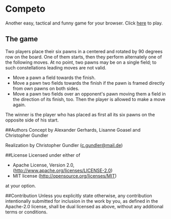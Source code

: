 # Competo
Another easy, tactical and funny game for your browser. Click [here](https://christopher22.github.io/Competo/) to play.

## The game
Two players place their six pawns in a centered and rotated by 90 degrees row on the board. One of them starts, then they perform alternately one of the following moves. At no point, two pawns may be on a single field; to such constellations leading moves are not valid.

- Move a pawn a field towards the finish.
- Move a pawn two fields towards the finish if the pawn is framed directly from own pawns on both sides.
- Move a pawn two fields over an opponent's pawn moving them a field in the direction of its finish, too. Then the player is allowed to make a move again.

The winner is the player who has placed as first all its six pawns on the opposite side of his start.

##Authors
Concept by Alexander Gerhards, Lisanne Goasel and Christopher Gundler

Realization by Christopher Gundler (<c.gundler@mail.de>)

##License
Licensed under either of

 - Apache License, Version 2.0, (http://www.apache.org/licenses/LICENSE-2.0)
 - MIT license (http://opensource.org/licenses/MIT)
 
at your option.

##Contribution
Unless you explicitly state otherwise, any contribution intentionally submitted for inclusion in the work by you, as defined in the Apache-2.0 license, shall be dual licensed as above, without any additional terms or conditions.